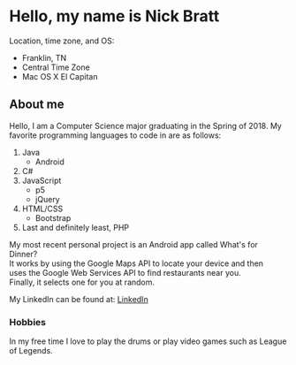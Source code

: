 # Hello, my name is Nick Bratt

  Location, time zone, and OS: 
  * Franklin, TN
  * Central Time Zone
  * Mac OS X El Capitan 
  
## About me
  Hello, I am a Computer Science major graduating in the Spring of 2018.
  My favorite programming languages to code in are as follows: 
  1. Java 
      * Android
  2. C#
  3. JavaScript
      * p5
      * jQuery
  4. HTML/CSS
      * Bootstrap
  5. Last and definitely least, PHP
  
  My most recent personal project is an Android app called What's for Dinner?  
  It works by using the Google Maps API to locate your device and then  
  uses the Google Web Services API to find restaurants near you.  
  Finally, it selects one for you at random.  
  
  My LinkedIn can be found at: [LinkedIn](https://www.linkedin.com/in/nick-bratt-sd)
  
### Hobbies
  In my free time I love to play the drums or play video games such as League of Legends.  
  
